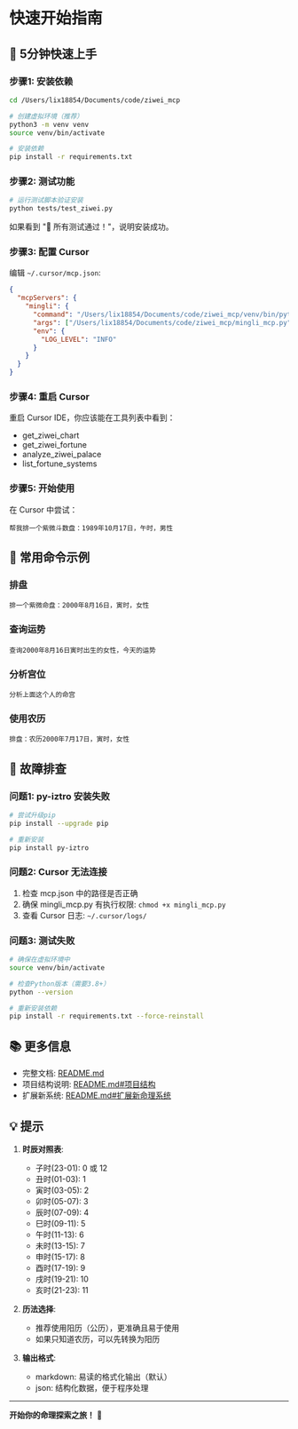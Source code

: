 # 快速开始指南

## 🚀 5分钟快速上手

### 步骤1: 安装依赖

```bash
cd /Users/lix18854/Documents/code/ziwei_mcp

# 创建虚拟环境（推荐）
python3 -m venv venv
source venv/bin/activate

# 安装依赖
pip install -r requirements.txt
```

### 步骤2: 测试功能

```bash
# 运行测试脚本验证安装
python tests/test_ziwei.py
```

如果看到 "🎉 所有测试通过！"，说明安装成功。

### 步骤3: 配置 Cursor

编辑 `~/.cursor/mcp.json`:

```json
{
  "mcpServers": {
    "mingli": {
      "command": "/Users/lix18854/Documents/code/ziwei_mcp/venv/bin/python",
      "args": ["/Users/lix18854/Documents/code/ziwei_mcp/mingli_mcp.py"],
      "env": {
        "LOG_LEVEL": "INFO"
      }
    }
  }
}
```

### 步骤4: 重启 Cursor

重启 Cursor IDE，你应该能在工具列表中看到：
- get_ziwei_chart
- get_ziwei_fortune
- analyze_ziwei_palace
- list_fortune_systems

### 步骤5: 开始使用

在 Cursor 中尝试：

```
帮我排一个紫微斗数盘：1989年10月17日，午时，男性
```

## 📝 常用命令示例

### 排盘
```
排一个紫微命盘：2000年8月16日，寅时，女性
```

### 查询运势
```
查询2000年8月16日寅时出生的女性，今天的运势
```

### 分析宫位
```
分析上面这个人的命宫
```

### 使用农历
```
排盘：农历2000年7月17日，寅时，女性
```

## 🔧 故障排查

### 问题1: py-iztro 安装失败

```bash
# 尝试升级pip
pip install --upgrade pip

# 重新安装
pip install py-iztro
```

### 问题2: Cursor 无法连接

1. 检查 mcp.json 中的路径是否正确
2. 确保 mingli_mcp.py 有执行权限: `chmod +x mingli_mcp.py`
3. 查看 Cursor 日志: `~/.cursor/logs/`

### 问题3: 测试失败

```bash
# 确保在虚拟环境中
source venv/bin/activate

# 检查Python版本（需要3.8+）
python --version

# 重新安装依赖
pip install -r requirements.txt --force-reinstall
```

## 📚 更多信息

- 完整文档: [README.md](README.md)
- 项目结构说明: [README.md#项目结构](README.md#-项目结构)
- 扩展新系统: [README.md#扩展新命理系统](README.md#-扩展新命理系统)

## 💡 提示

1. **时辰对照表**:
   - 子时(23-01): 0 或 12
   - 丑时(01-03): 1
   - 寅时(03-05): 2
   - 卯时(05-07): 3
   - 辰时(07-09): 4
   - 巳时(09-11): 5
   - 午时(11-13): 6
   - 未时(13-15): 7
   - 申时(15-17): 8
   - 酉时(17-19): 9
   - 戌时(19-21): 10
   - 亥时(21-23): 11

2. **历法选择**:
   - 推荐使用阳历（公历），更准确且易于使用
   - 如果只知道农历，可以先转换为阳历

3. **输出格式**:
   - markdown: 易读的格式化输出（默认）
   - json: 结构化数据，便于程序处理

---

**开始你的命理探索之旅！** 🔮

